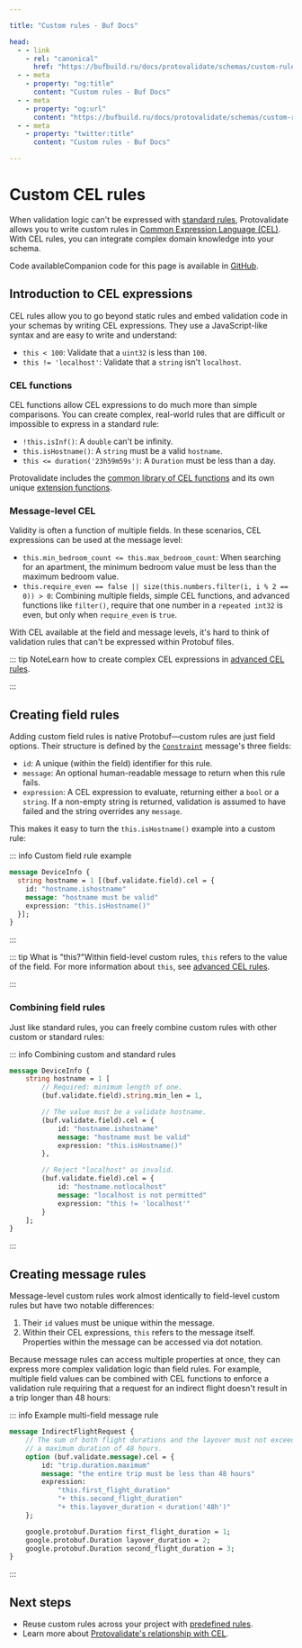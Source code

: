 ```yaml
---

title: "Custom rules - Buf Docs"

head:
  - - link
    - rel: "canonical"
      href: "https://bufbuild.ru/docs/protovalidate/schemas/custom-rules/"
  - - meta
    - property: "og:title"
      content: "Custom rules - Buf Docs"
  - - meta
    - property: "og:url"
      content: "https://bufbuild.ru/docs/protovalidate/schemas/custom-rules/"
  - - meta
    - property: "twitter:title"
      content: "Custom rules - Buf Docs"

---
```


# Custom CEL rules

When validation logic can't be expressed with [standard rules](../standard-rules/), Protovalidate allows you to write custom rules in [Common Expression Language (CEL)](http://cel.dev). With CEL rules, you can integrate complex domain knowledge into your schema.

Code availableCompanion code for this page is available in [GitHub](https://github.com/bufbuild/buf-examples/tree/main/protovalidate/rules-custom).

## Introduction to CEL expressions

CEL rules allow you to go beyond static rules and embed validation code in your schemas by writing CEL expressions. They use a JavaScript-like syntax and are easy to write and understand:

- `this < 100`: Validate that a `uint32` is less than `100`.
- `this != 'localhost'`: Validate that a `string` isn't `localhost`.

### CEL functions

CEL functions allow CEL expressions to do much more than simple comparisons. You can create complex, real-world rules that are difficult or impossible to express in a standard rule:

- `!this.isInf()`: A `double` can't be infinity.
- `this.isHostname()`: A `string` must be a valid `hostname`.
- `this <= duration('23h59m59s')`: A `Duration` must be less than a day.

Protovalidate includes the [common library of CEL functions](https://github.com/google/cel-spec/blob/master/doc/langdef.md#functions) and its own unique [extension functions](../../../reference/protovalidate/cel_extensions/).

### Message-level CEL

Validity is often a function of multiple fields. In these scenarios, CEL expressions can be used at the message level:

- `this.min_bedroom_count <= this.max_bedroom_count`: When searching for an apartment, the minimum bedroom value must be less than the maximum bedroom value.
- `this.require_even == false || size(this.numbers.filter(i, i % 2 == 0)) > 0`: Combining multiple fields, simple CEL functions, and advanced functions like `filter()`, require that one number in a `repeated int32` is even, but only when `require_even` is `true`.

With CEL available at the field and message levels, it's hard to think of validation rules that can't be expressed within Protobuf files.

::: tip NoteLearn how to create complex CEL expressions in [advanced CEL rules](../../cel/).

:::

## Creating field rules

Adding custom field rules is native Protobuf—custom rules are just field options. Their structure is defined by the [`Constraint`](https://buf.build/bufbuild/protovalidate/docs/main:buf.validate#buf.validate.Constraint) message's three fields:

- `id`: A unique (within the field) identifier for this rule.
- `message`: An optional human-readable message to return when this rule fails.
- `expression`: A CEL expression to evaluate, returning either a `bool` or a `string`. If a non-empty string is returned, validation is assumed to have failed and the string overrides any `message`.

This makes it easy to turn the `this.isHostname()` example into a custom rule:

::: info Custom field rule example

```protobuf
message DeviceInfo {
  string hostname = 1 [(buf.validate.field).cel = {
    id: "hostname.ishostname"
    message: "hostname must be valid"
    expression: "this.isHostname()"
  }];
}
```

:::

::: tip What is "this?"Within field-level custom rules, `this` refers to the value of the field. For more information about `this`, see [advanced CEL rules](../../cel/).

:::

### Combining field rules

Just like standard rules, you can freely combine custom rules with other custom or standard rules:

::: info Combining custom and standard rules

```protobuf
message DeviceInfo {
    string hostname = 1 [
        // Required: minimum length of one.
        (buf.validate.field).string.min_len = 1,

        // The value must be a validate hostname.
        (buf.validate.field).cel = {
            id: "hostname.ishostname"
            message: "hostname must be valid"
            expression: "this.isHostname()"
        },

        // Reject "localhost" as invalid.
        (buf.validate.field).cel = {
            id: "hostname.notlocalhost"
            message: "localhost is not permitted"
            expression: "this != 'localhost'"
        }
    ];
}
```

:::

## Creating message rules

Message-level custom rules work almost identically to field-level custom rules but have two notable differences:

1.  Their `id` values must be unique within the message.
2.  Within their CEL expressions, `this` refers to the message itself. Properties within the message can be accessed via dot notation.

Because message rules can access multiple properties at once, they can express more complex validation logic than field rules. For example, multiple field values can be combined with CEL functions to enforce a validation rule requiring that a request for an indirect flight doesn't result in a trip longer than 48 hours:

::: info Example multi-field message rule

```protobuf
message IndirectFlightRequest {
    // The sum of both flight durations and the layover must not exceed
    // a maximum duration of 48 hours.
    option (buf.validate.message).cel = {
        id: "trip.duration.maximum"
        message: "the entire trip must be less than 48 hours"
        expression:
            "this.first_flight_duration"
            "+ this.second_flight_duration"
            "+ this.layover_duration < duration('48h')"
    };

    google.protobuf.Duration first_flight_duration = 1;
    google.protobuf.Duration layover_duration = 2;
    google.protobuf.Duration second_flight_duration = 3;
}
```

:::

## Next steps

- Reuse custom rules across your project with [predefined rules](../predefined-rules/).
- Learn more about [Protovalidate's relationship with CEL](../../cel/).
